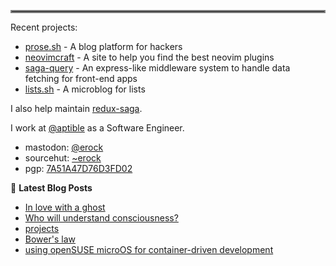 <hr style="border:2px solid gray"> </hr>

Recent projects:

- [prose.sh](https://prose.sh) - A blog platform for hackers
- [neovimcraft](https://neovimcraft.com) - A site to help you find the best
  neovim plugins
- [saga-query](https://github.com/redux-saga/saga-query) - An express-like
  middleware system to handle data fetching for front-end apps
- [lists.sh](https://lists.sh) - A microblog for lists

I also help maintain [redux-saga](https://github.com/redux-saga).

I work at [@aptible](https://aptible.com) as a Software Engineer.

- mastodon: [@erock](https://fosstodon.org/@erock)
- sourcehut: [~erock](https://git.sr.ht/~erock)
- pgp: [7A51A47D76D3FD02](https://erock.io/publickey.txt)

📕 **Latest Blog Posts**

<!-- BLOG-POST-LIST:START -->
- [In love with a ghost](https://bower.sh/in-love-with-a-ghost)
- [Who will understand consciousness?](https://bower.sh/who-will-understand-consciousness)
- [projects](https://bower.sh/projects)
- [Bower&#39;s law](https://bower.sh/bowers-law)
- [using openSUSE microOS for container-driven development](https://bower.sh/opensuse-microos-container-dev)
<!-- BLOG-POST-LIST:END -->
